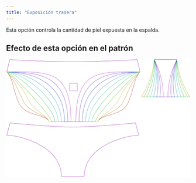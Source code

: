 ```yaml
---
title: "Exposición trasera"
---
```


Esta opción controla la cantidad de piel expuesta en la espalda.

## Efecto de esta opción en el patrón

![Esta imagen muestra el efecto de esta opción al superponer varias variantes que tienen un valor diferente para esta opción](unice_backexposure_sample.svg "Efecto de esta opción en el patrón")
